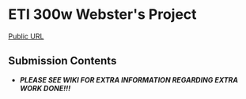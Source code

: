 # ETI 300w Webster's Project

[Public URL](https://eti300w-websters-project.vercel.app/)

## Submission Contents

* ***PLEASE SEE WIKI FOR EXTRA INFORMATION REGARDING EXTRA WORK DONE!!!***
